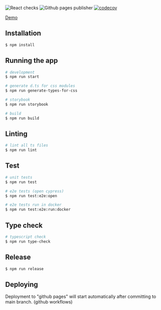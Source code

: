 ![React checks](https://github.com/krydima/test-app-react-graphql/workflows/React%20checks/badge.svg) ![Github pages publisher](https://github.com/krydima/test-app-react-graphql/workflows/Github%20pages%20publisher/badge.svg?branch=main) [![codecov](https://codecov.io/gh/krydima/test-app-react-graphql/branch/main/graph/badge.svg)](https://codecov.io/gh/krydima/test-app-react-graphql)

[Demo](https://krydima.github.io/test-app-react-graphql)

## Installation

```bash
$ npm install
```

## Running the app

```bash
# development
$ npm run start

# generate d.ts for css modules
$ npm run generate-types-for-css

# storybook
$ npm run storybook

# build
$ npm run build
```

## Linting

```bash
# lint all ts files
$ npm run lint
```

## Test

```bash
# unit tests
$ npm run test

# e2e tests (open cypress)
$ npm run test:e2e:open

# e2e tests run in docker
$ npm run test:e2e:run:docker
```

## Type check

```bash
# typescript check
$ npm run type-check
```

## Release

```bash
$ npm run release
```

## Deploying

Deployment to "github pages" will start automatically after committing to main branch. (github workflows)
